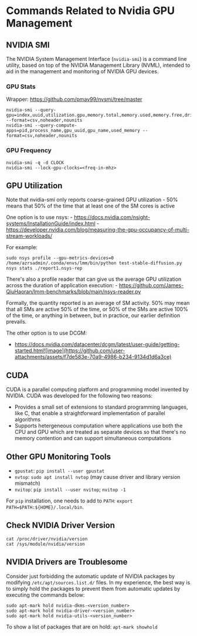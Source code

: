# Commands Related to Nvidia GPU Management

## NVIDIA SMI

The NVIDIA System Management Interface (`nvidia-smi`) is a command line utility, based on top of the NVIDIA Management Library (NVML), intended to aid in the management and monitoring of NVIDIA GPU devices. 

### GPU Stats

Wrapper: https://github.com/pmav99/nvsmi/tree/master

```
nvidia-smi --query-gpu=index,uuid,utilization.gpu,memory.total,memory.used,memory.free,driver_version,name,gpu_serial,display_active,display_mode,temperature.gpu,clocks.max.sm,clocks.current.sm,power.draw --format=csv,noheader,nounits
nvidia-smi --query-compute-apps=pid,process_name,gpu_uuid,gpu_name,used_memory --format=csv,noheader,nounits
```

### GPU Frequency

```
nvidia-smi -q -d CLOCK
nvidia-smi --lock-gpu-clocks=<freq-in-mhz>
```

## GPU Utilization

Note that nvidia-smi only reports coarse-grained GPU utilization
	- 50% means that 50% of the time that at least one of the SM cores is active

One option is to use nsys:
	- https://docs.nvidia.com/nsight-systems/InstallationGuide/index.html
	- https://developer.nvidia.com/blog/measuring-the-gpu-occupancy-of-multi-stream-workloads/

For example:

```
sudo nsys profile --gpu-metrics-devices=0 /home/azrsadmin/.conda/envs/lmm/bin/python test-stable-diffusion.py
nsys stats ./report1.nsys-rep
```

There's also a profile reader that can give us the average GPU utilization across the duration of application execution:
	- https://github.com/James-QiuHaoran/lmm-benchmarks/blob/main/nsys-reader.py

Formally, the quantity reported is an average of SM activity. 50% may mean that all SMs are active 50% of the time, or 50% of the SMs are active 100% of the time, or anything in between, but in practice, our earlier definition prevails.

The other option is to use DCGM:
- https://docs.nvidia.com/datacenter/dcgm/latest/user-guide/getting-started.html![image](https://github.com/user-attachments/assets/f7de583e-70a9-4986-b234-9134d1d6a3ce)

## CUDA

CUDA is a parallel computing platform and programming model invented by NVIDIA.
CUDA was developed for the following two reasons:

- Provides a small set of extensions to standard programming languages, like C, that enable a straightforward implementation of parallel algorithms
- Supports hetergeneous computation where applications use both the CPU and GPU which are treated as separate devices so that there's no memory contention and can support simultaneous computations

## Other GPU Monitoring Tools

- `gpustat`: `pip install --user gpustat`
- `nvtop`: `sudo apt install nvtop` (may cause driver and library version mismatch)
- `nvitop`: `pip install --user nvitop`; `nvitop -1`

For `pip` installation, one needs to add to `PATH`: `export PATH=$PATH:${HOME}/.local/bin`.

## Check NVIDIA Driver Version

```
cat /proc/driver/nvidia/version
cat /sys/module/nvidia/version
```

## NVIDIA Drivers are Troublesome

Consider just forbidding the automatic update of NVIDIA packages by modifying `/etc/apt/sources.list.d/` files.
In my experience, the best way is to simply hold the packages to prevent them from automatic updates by executing the commands below:

```
sudo apt-mark hold nvidia-dkms-<version_number>
sudo apt-mark hold nvidia-driver-<version_number>
sudo apt-mark hold nvidia-utils-<version_number>
```

To show a list of packages that are on hold: `apt-mark showhold`
